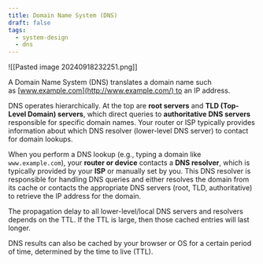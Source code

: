 ```yaml
---
title: Domain Name System (DNS)
draft: false
tags:
  - system-design
  - dns
---
```

![[Pasted image 20240918232251.png]]

A Domain Name System (DNS) translates a domain name such as [www.example.com](http://www.example.com/) to an IP address.

DNS operates hierarchically. At the top are **root servers** and **TLD (Top-Level Domain) servers**, which direct queries to **authoritative DNS servers** responsible for specific domain names. Your router or ISP typically provides information about which DNS resolver (lower-level DNS server) to contact for domain lookups.

When you perform a DNS lookup (e.g., typing a domain like `www.example.com`), your **router or device** contacts a **DNS resolver**, which is typically provided by your **ISP** or manually set by you. This DNS resolver is responsible for handling DNS queries and either resolves the domain from its cache or contacts the appropriate DNS servers (root, TLD, authoritative) to retrieve the IP address for the domain.

The propagation delay to all lower-level/local DNS servers and resolvers depends on the TTL. If the TTL is large, then those cached entries will last longer.

DNS results can also be cached by your browser or OS for a certain period of time, determined by the time to live (TTL).


